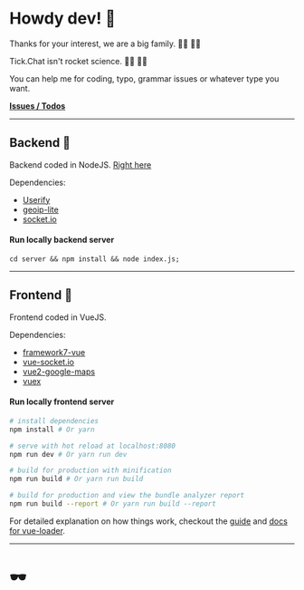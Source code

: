 # Howdy dev! 👼

Thanks for your interest, we are a big family. 👩‍💻 👨‍💻

Tick.Chat isn't rocket science. 👩‍🚀 👨‍🚀

You can help me for coding, typo, grammar issues or whatever type you want.

**[Issues / Todos](https://github.com/cagataycali/tick.chat/issues)**

-----


## Backend 🌚

Backend coded in NodeJS. [Right here](https://github.com/cagataycali/tick.chat/blob/master/server/)

Dependencies:
 * [Userify](https://github.com/cagataycali/userify)
 * [geoip-lite](https://npmjs.com/package/geoip-lite)
 * [socket.io](https://npmjs.com/package/socket.io)

#### Run locally backend server

```
cd server && npm install && node index.js;
```

****

## Frontend 🌝

Frontend coded in VueJS.

Dependencies:
 * [framework7-vue](https://wwww.npmjs.com/package/framework7-vue)
 * [vue-socket.io](https://wwww.npmjs.com/package/vue-socket.io)
 * [vue2-google-maps](https://www.npmjs.com/package/vue2-google-maps)
 * [vuex](https://vuex.vuejs.org/en/)

#### Run locally frontend server

``` bash
# install dependencies
npm install # Or yarn

# serve with hot reload at localhost:8080
npm run dev # Or yarn run dev

# build for production with minification
npm run build # Or yarn run build

# build for production and view the bundle analyzer report
npm run build --report # Or yarn run build --report
```

For detailed explanation on how things work, checkout the [guide](http://vuejs-templates.github.io/webpack/) and [docs for vue-loader](http://vuejs.github.io/vue-loader). 

----

# 🕶

